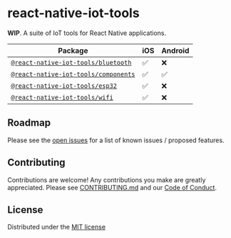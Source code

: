# react-native-iot-tools

**WIP**. A suite of IoT tools for React Native applications.

| Package                                                       | iOS | Android |
| ------------------------------------------------------------- | --- | ------- |
| [`@react-native-iot-tools/bluetooth`](./packages/bluetooth)   | ✅  | ❌      |
| [`@react-native-iot-tools/components`](./packages/components) | ✅  | ✅      |
| [`@react-native-iot-tools/esp32`](./packages/esp32)           | ✅  | ❌      |
| [`@react-native-iot-tools/wifi`](./packages/wifi)             | ✅  | ❌      |

## Roadmap

Please see the [open issues](https://github.com/gretzky/react-native-iot-tools/issues) for a list of known issues / proposed features.

## Contributing

Contributions are welcome! Any contributions you make are greatly appreciated. Please see [CONTRIBUTING.md](./CONTRIBUTING.md) and our [Code of Conduct](./CODE_OF_CONDUCT.md).

## License

Distributed under the [MIT license](./LICENSE)
